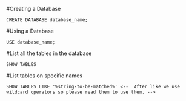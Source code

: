 #Creating a Database 
```
CREATE DATABASE database_name;
```
#Using a Database 
```
USE database_name;
```
#List all the tables in the database
```
SHOW TABLES
```
#List tables on specific names
```
SHOW TABLES LIKE '%string-to-be-matched%' <--  After like we use wildcard operators so please read them to use them. -->
```
